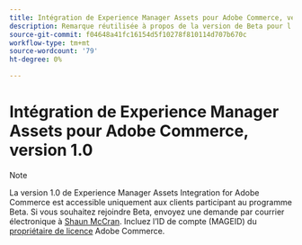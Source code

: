 ```yaml
---
title: Intégration de Experience Manager Assets pour Adobe Commerce, version 1.0 de Beta
description: Remarque réutilisée à propos de la version de Beta pour l’intégration d’AEM Asset pour Commerce
source-git-commit: f04648a41fc16154d5f10278f810114d707b670c
workflow-type: tm+mt
source-wordcount: '79'
ht-degree: 0%

---
```


# Intégration de Experience Manager Assets pour Adobe Commerce, version 1.0

>[!NOTE]
>
>La version 1.0 de Experience Manager Assets Integration for Adobe Commerce est accessible uniquement aux clients participant au programme Beta. Si vous souhaitez rejoindre Beta, envoyez une demande par courrier électronique à [Shaun McCran](mailto:mccran@adobe.com). Incluez l’ID de compte (MAGEID) du [propriétaire de licence](https://experienceleague.adobe.com/en/docs/commerce-cloud-service/start/access-storefront) Adobe Commerce.
